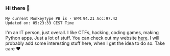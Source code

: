 ### Hi there 👋
<!-- PB START -->
```
My current MonkeyType PB is - WPM:94.21 Acc:97.42
Updated on: 05:23:33 CEST Time
```
<!-- PB END -->
I'm an IT person, just overall. I like CTFs, hacking, coding games, making Python apps. Just a lot of stuff.
You can check out my website [here](https://skill3472.github.io/).
I will probably add some interesting stuff here, when I get the idea to do so. Take care ❤️
